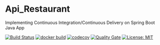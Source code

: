 # Api_Restaurant
Implementing Continuous Integration/Continuous Delivery on Spring Boot Java App 

[![Build Status](https://travis-ci.com/kamentr/API_Restaurant.svg)](https://travis-ci.com/FanJups/cicd-applied-to-spring-boot-java-app)
[![docker build](https://img.shields.io/docker/cloud/build/kamentr/API_Restaurant)](https://cloud.docker.com/u/kamentr/repository/docker/kamentr/API_Restaurant)
[![codecov](https://codecov.io/gh/kamentr/API_Restaurant/branch/master/graph/badge.svg)](https://codecov.io/gh/kamentr/cicd-applied-to-spring-boot-java-app)
[![Quality Gate](https://sonarcloud.io/api/project_badges/measure?project=com.API_Restaurant&metric=alert_status)](https://sonarcloud.io/dashboard/index/com.API_Restaurant)
[![License: MIT](https://img.shields.io/badge/License-MIT-yellow.svg)](https://opensource.org/licenses/MIT)
